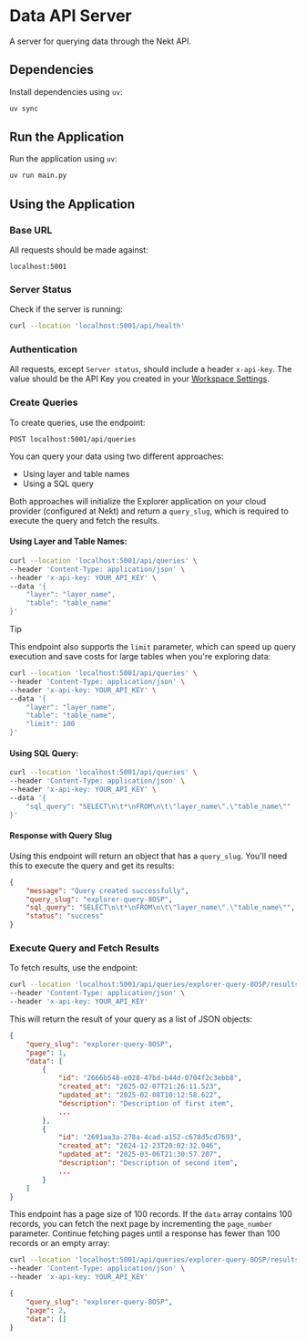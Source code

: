 # Data API Server

A server for querying data through the Nekt API.

## Dependencies

Install dependencies using `uv`:

```bash
uv sync
```

## Run the Application

Run the application using `uv`:

```bash
uv run main.py
```

## Using the Application

### Base URL

All requests should be made against:

```
localhost:5001
```

### Server Status

Check if the server is running:

```bash
curl --location 'localhost:5001/api/health'
```

### Authentication

All requests, except `Server status`, should include a header `x-api-key`. The value should be the API Key you created in your [Workspace Settings](https://app.nekt.ai/settings/api-keys).

### Create Queries

To create queries, use the endpoint:

```
POST localhost:5001/api/queries
```

You can query your data using two different approaches:
* Using layer and table names
* Using a SQL query

Both approaches will initialize the Explorer application on your cloud provider (configured at Nekt) and return a `query_slug`, which is required to execute the query and fetch the results.

#### Using Layer and Table Names:

```bash
curl --location 'localhost:5001/api/queries' \
--header 'Content-Type: application/json' \
--header 'x-api-key: YOUR_API_KEY' \
--data '{
    "layer": "layer_name",
    "table": "table_name"
}'
```

> [!TIP]
> This endpoint also supports the `limit` parameter, which can speed up query execution and save costs for large tables when you're exploring data:

```bash
curl --location 'localhost:5001/api/queries' \
--header 'Content-Type: application/json' \
--header 'x-api-key: YOUR_API_KEY' \
--data '{
    "layer": "layer_name",
    "table": "table_name",
    "limit": 100
}'
```

#### Using SQL Query:

```bash
curl --location 'localhost:5001/api/queries' \
--header 'Content-Type: application/json' \
--header 'x-api-key: YOUR_API_KEY' \
--data '{
    "sql_query": "SELECT\n\t*\nFROM\n\t\"layer_name\".\"table_name\""
}'
```

#### Response with Query Slug

Using this endpoint will return an object that has a `query_slug`. You'll need this to execute the query and get its results:

```json
{
    "message": "Query created successfully",
    "query_slug": "explorer-query-8OSP",
    "sql_query": "SELECT\n\t*\nFROM\n\t\"layer_name\".\"table_name\"",
    "status": "success"
}
```

### Execute Query and Fetch Results

To fetch results, use the endpoint:

```bash
curl --location 'localhost:5001/api/queries/explorer-query-8OSP/results?page_number=1' \
--header 'Content-Type: application/json' \
--header 'x-api-key: YOUR_API_KEY'
```

This will return the result of your query as a list of JSON objects:

```json
{
    "query_slug": "explorer-query-8OSP",
    "page": 1,
    "data": [
        {
            "id": "2666b548-e028-47bd-b44d-0704f2c3ebb8",
            "created_at": "2025-02-07T21:26:11.523",
            "updated_at": "2025-02-08T10:12:58.622",
            "description": "Description of first item",
            ...
        },
        {
            "id": "2691aa3a-278a-4cad-a152-c678d5cd7693",
            "created_at": "2024-12-23T20:02:32.046",
            "updated_at": "2025-03-06T21:30:57.207",
            "description": "Description of second item",
            ...
        }
    ]
}
```

This endpoint has a page size of 100 records. If the `data` array contains 100 records, you can fetch the next page by incrementing the `page_number` parameter. Continue fetching pages until a response has fewer than 100 records or an empty array:

```bash
curl --location 'localhost:5001/api/queries/explorer-query-8OSP/results?page_number=2' \
--header 'Content-Type: application/json' \
--header 'x-api-key: YOUR_API_KEY'
```

```json
{
    "query_slug": "explorer-query-8OSP",
    "page": 2,
    "data": []
}
```

